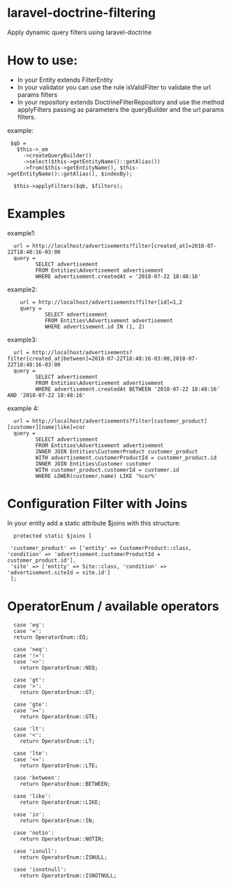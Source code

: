 # laravel-doctrine-filtering
Apply dynamic query filters using laravel-doctrine

# How to use:

- In your Entity extends FilterEntity
- In your validator you can use the rule isValidFilter to validate the url params filters
- In your repository extends DoctrineFilterRepository and use the method applyFilters passing as parameters the queryBuilder
and the url params filters.

example:

     $qb = 
       $this->_em
         ->createQueryBuilder()
         ->select($this->getEntityName()::getAlias())
         ->from($this->getEntityName(), $this->getEntityName()::getAlias(), $indexBy);

      $this->applyFilters($qb, $filters);

# Examples

example1:

      url = http://localhost/advertisements?filter[created_at]=2018-07-22T18:48:16-03:00
      query =
             SELECT advertisement
             FROM Entities\Advertisement advertisement
             WHERE advertisement.createdAt = '2018-07-22 18:48:16'
 
        
 example2:
 
        url = http://localhost/advertisements?filter[id]=1,2
        query = 
                SELECT advertisement
                FROM Entities\Advertisement advertisement
                WHERE advertisement.id IN (1, 2)

example3:

      url = http://localhost/advertisements?filter[created_at|between]=2018-07-22T18:48:16-03:00,2018-07-22T18:48:16-03:00
      query =
             SELECT advertisement
             FROM Entities\Advertisement advertisement
             WHERE advertisement.createdAt BETWEEN '2018-07-22 18:48:16' AND '2018-07-22 18:48:16'

example 4:

      url = http://localhost/advertisements?filter[customer_product][customer][name|like]=cor
      query =
             SELECT advertisement
             FROM Entities\Advertisement advertisement
             INNER JOIN Entities\CustomerProduct customer_product
             WITH advertisement.customerProductId = customer_product.id
             INNER JOIN Entities\Customer customer
             WITH customer_product.customerId = customer.id
             WHERE LOWER(customer.name) LIKE '%cor%'


# Configuration Filter with Joins

In your entity add a static attribute $joins with this structure:

      protected static $joins [

     'customer_product' => ['entity' => CustomerProduct::class, 'condition' => 'advertisement.customerProductId = customer_product.id'],
     'site' => ['entity' => Site::class, 'condition' => 'advertisement.siteId = site.id']
     ];

# OperatorEnum / available operators

      case 'eq':
      case '=':
      return OperatorEnum::EQ;

      case 'neq':
      case '!=':
      case '<>':
        return OperatorEnum::NEQ;

      case 'gt':
      case '>':
        return OperatorEnum::GT;

      case 'gte':
      case '>=':
        return OperatorEnum::GTE;

      case 'lt':
      case '<':
        return OperatorEnum::LT;

      case 'lte':
      case '<=':
        return OperatorEnum::LTE;

      case 'between':
        return OperatorEnum::BETWEEN;

      case 'like':
        return OperatorEnum::LIKE;

      case 'in':
        return OperatorEnum::IN;

      case 'notin':
        return OperatorEnum::NOTIN;

      case 'isnull':
        return OperatorEnum::ISNULL;

      case 'isnotnull':
        return OperatorEnum::ISNOTNULL;
        
